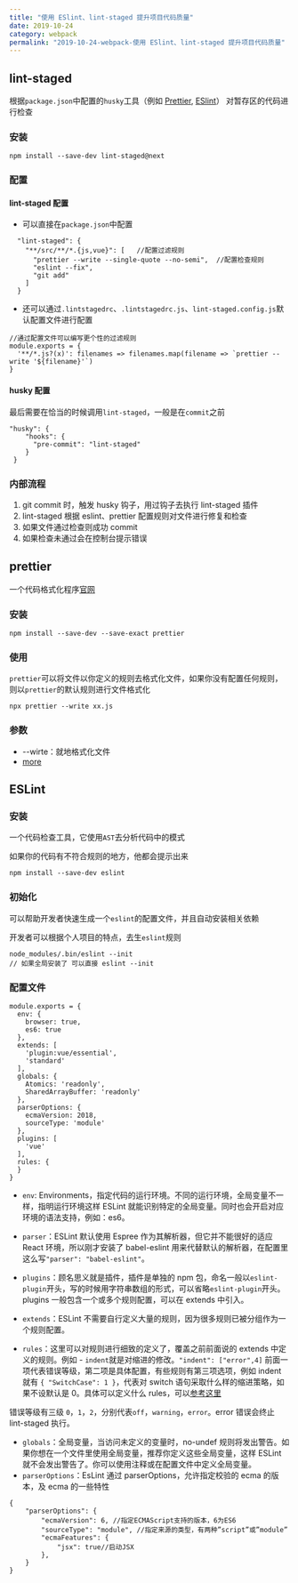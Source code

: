 ```yaml
---
title: "使用 ESlint、lint-staged 提升项目代码质量"
date: 2019-10-24
category: webpack
permalink: "2019-10-24-webpack-使用 ESlint、lint-staged 提升项目代码质量"
---
```

## lint-staged

根据`package.json`中配置的`husky`工具（例如 [Prettier](https://prettier.io/), [ESlint](https://eslint.org/)） 对暂存区的代码进行检查

### 安装

```
npm install --save-dev lint-staged@next
```

### 配置

#### lint-staged 配置

- 可以直接在`package.json`中配置

```
  "lint-staged": {
    "**/src/**/*.{js,vue}": [	//配置过滤规则
      "prettier --write --single-quote --no-semi",	//配置检查规则
      "eslint --fix",
      "git add"
    ]
  }
```

- 还可以通过`.lintstagedrc`、`.lintstagedrc.js`、`lint-staged.config.js`默认配置文件进行配置

```
//通过配置文件可以编写更个性的过滤规则
module.exports = {
  '**/*.js?(x)': filenames => filenames.map(filename => `prettier --write '${filename}'`)
}
```

#### husky 配置

最后需要在恰当的时候调用`lint-staged`，一般是在`commit`之前

```
"husky": {
    "hooks": {
      "pre-commit": "lint-staged"
    }
 }
```

### 内部流程

1. git commit 时，触发 husky 钩子，用过钩子去执行 lint-staged 插件
2. lint-staged 根据 eslint、prettier 配置规则对文件进行修复和检查
3. 如果文件通过检查则成功 commit
4. 如果检查未通过会在控制台提示错误

## prettier

一个代码格式化程序[官网](https://prettier.io/)

### 安装

```
npm install --save-dev --save-exact prettier
```

### 使用

`prettier`可以将文件以你定义的规则去格式化文件，如果你没有配置任何规则，则以`prettier`的默认规则进行文件格式化

```
npx prettier --write xx.js
```

### 参数

- --wirte：就地格式化文件
- [more](https://prettier.io/docs/en/options.html)

## ESLint

### 安装

一个代码检查工具，它使用`AST`去分析代码中的模式

如果你的代码有不符合规则的地方，他都会提示出来

```
npm install --save-dev eslint
```

### 初始化

可以帮助开发者快速生成一个`eslint`的配置文件，并且自动安装相关依赖

开发者可以根据个人项目的特点，去生`eslint`规则

```
node_modules/.bin/eslint --init
// 如果全局安装了 可以直接 eslint --init
```

### 配置文件

```
module.exports = {
  env: {
    browser: true,
    es6: true
  },
  extends: [
    'plugin:vue/essential',
    'standard'
  ],
  globals: {
    Atomics: 'readonly',
    SharedArrayBuffer: 'readonly'
  },
  parserOptions: {
    ecmaVersion: 2018,
    sourceType: 'module'
  },
  plugins: [
    'vue'
  ],
  rules: {
  }
}
```

- `env`: Environments，指定代码的运行环境。不同的运行环境，全局变量不一样，指明运行环境这样 ESLint 就能识别特定的全局变量。同时也会开启对应环境的语法支持，例如：es6。

- `parser`：ESLint 默认使用 Espree 作为其解析器，但它并不能很好的适应 React 环境，所以刚才安装了 babel-eslint 用来代替默认的解析器，在配置里这么写`"parser": "babel-eslint"`。

- `plugins`：顾名思义就是插件，插件是单独的 npm 包，命名一般以`eslint-plugin`开头，写的时候用字符串数组的形式，可以省略`eslint-plugin`开头。plugins 一般包含一个或多个规则配置，可以在 extends 中引入。

- `extends`：ESLint 不需要自行定义大量的规则，因为很多规则已被分组作为一个规则配置。

- `rules`：这里可以对规则进行细致的定义了，覆盖之前前面说的 extends 中定义的规则。例如 - `indent`就是对缩进的修改。`"indent": ["error",4]` 前面一项代表错误等级，第二项是具体配置，有些规则有第三项选项，例如 indent 就有 `{ "SwitchCase": 1 }`，代表对 switch 语句采取什么样的缩进策略，如果不设默认是 0。具体可以定义什么 rules，可以[参考这里](https://link.jianshu.com/?t=https://eslint.org/docs/rules/)

错误等级有三级 `0`，`1`，`2`，分别代表`off`，`warning`，`error`。error 错误会终止 lint-staged 执行。

- `globals`：全局变量，当访问未定义的变量时，no-undef 规则将发出警告。如果你想在一个文件里使用全局变量，推荐你定义这些全局变量，这样 ESLint 就不会发出警告了。你可以使用注释或在配置文件中定义全局变量。
- `parserOptions`：EsLint 通过 parserOptions，允许指定校验的 ecma 的版本，及 ecma 的一些特性

```
{
    "parserOptions": {
        "ecmaVersion": 6, //指定ECMAScript支持的版本，6为ES6
        "sourceType": "module", //指定来源的类型，有两种”script”或”module”
        "ecmaFeatures": {
            "jsx": true//启动JSX
        },
    }
}
```